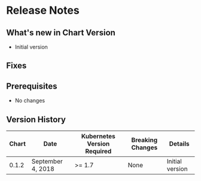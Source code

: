# Release Notes

## What's new in Chart Version 

- Initial version

## Fixes


## Prerequisites

- No changes

## Version History

| Chart | Date | Kubernetes Version Required | Breaking Changes | Details |
| ----- | ---- | --------------------------- | ---------------- | ------- |
| 0.1.2 | September 4, 2018 | >= 1.7 | None | Initial version   |
